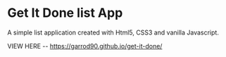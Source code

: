 # Get It Done list App

A simple list application created with Html5, CSS3 and vanilla Javascript.

VIEW HERE -- https://garrod90.github.io/get-it-done/
